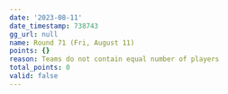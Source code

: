 ```yaml
---
date: '2023-08-11'
date_timestamp: 738743
gg_url: null
name: Round 71 (Fri, August 11)
points: {}
reason: Teams do not contain equal number of players
total_points: 0
valid: false
---
```

